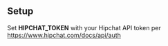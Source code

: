 Setup
-----

Set **HIPCHAT_TOKEN** with your Hipchat API token per
https://www.hipchat.com/docs/api/auth
